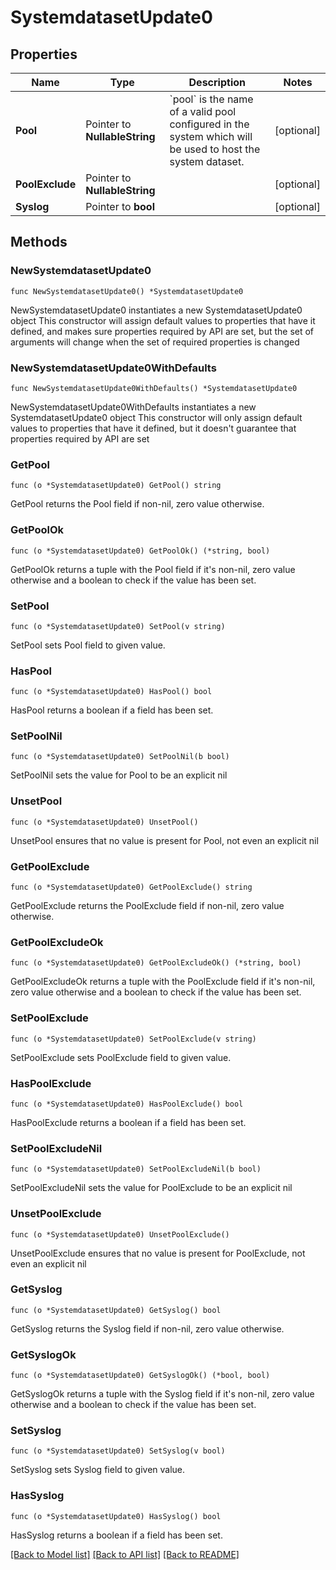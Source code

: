 # SystemdatasetUpdate0

## Properties

Name | Type | Description | Notes
------------ | ------------- | ------------- | -------------
**Pool** | Pointer to **NullableString** | &#x60;pool&#x60; is the name of a valid pool configured in the system which will be used to host the system dataset. | [optional] 
**PoolExclude** | Pointer to **NullableString** |  | [optional] 
**Syslog** | Pointer to **bool** |  | [optional] 

## Methods

### NewSystemdatasetUpdate0

`func NewSystemdatasetUpdate0() *SystemdatasetUpdate0`

NewSystemdatasetUpdate0 instantiates a new SystemdatasetUpdate0 object
This constructor will assign default values to properties that have it defined,
and makes sure properties required by API are set, but the set of arguments
will change when the set of required properties is changed

### NewSystemdatasetUpdate0WithDefaults

`func NewSystemdatasetUpdate0WithDefaults() *SystemdatasetUpdate0`

NewSystemdatasetUpdate0WithDefaults instantiates a new SystemdatasetUpdate0 object
This constructor will only assign default values to properties that have it defined,
but it doesn't guarantee that properties required by API are set

### GetPool

`func (o *SystemdatasetUpdate0) GetPool() string`

GetPool returns the Pool field if non-nil, zero value otherwise.

### GetPoolOk

`func (o *SystemdatasetUpdate0) GetPoolOk() (*string, bool)`

GetPoolOk returns a tuple with the Pool field if it's non-nil, zero value otherwise
and a boolean to check if the value has been set.

### SetPool

`func (o *SystemdatasetUpdate0) SetPool(v string)`

SetPool sets Pool field to given value.

### HasPool

`func (o *SystemdatasetUpdate0) HasPool() bool`

HasPool returns a boolean if a field has been set.

### SetPoolNil

`func (o *SystemdatasetUpdate0) SetPoolNil(b bool)`

 SetPoolNil sets the value for Pool to be an explicit nil

### UnsetPool
`func (o *SystemdatasetUpdate0) UnsetPool()`

UnsetPool ensures that no value is present for Pool, not even an explicit nil
### GetPoolExclude

`func (o *SystemdatasetUpdate0) GetPoolExclude() string`

GetPoolExclude returns the PoolExclude field if non-nil, zero value otherwise.

### GetPoolExcludeOk

`func (o *SystemdatasetUpdate0) GetPoolExcludeOk() (*string, bool)`

GetPoolExcludeOk returns a tuple with the PoolExclude field if it's non-nil, zero value otherwise
and a boolean to check if the value has been set.

### SetPoolExclude

`func (o *SystemdatasetUpdate0) SetPoolExclude(v string)`

SetPoolExclude sets PoolExclude field to given value.

### HasPoolExclude

`func (o *SystemdatasetUpdate0) HasPoolExclude() bool`

HasPoolExclude returns a boolean if a field has been set.

### SetPoolExcludeNil

`func (o *SystemdatasetUpdate0) SetPoolExcludeNil(b bool)`

 SetPoolExcludeNil sets the value for PoolExclude to be an explicit nil

### UnsetPoolExclude
`func (o *SystemdatasetUpdate0) UnsetPoolExclude()`

UnsetPoolExclude ensures that no value is present for PoolExclude, not even an explicit nil
### GetSyslog

`func (o *SystemdatasetUpdate0) GetSyslog() bool`

GetSyslog returns the Syslog field if non-nil, zero value otherwise.

### GetSyslogOk

`func (o *SystemdatasetUpdate0) GetSyslogOk() (*bool, bool)`

GetSyslogOk returns a tuple with the Syslog field if it's non-nil, zero value otherwise
and a boolean to check if the value has been set.

### SetSyslog

`func (o *SystemdatasetUpdate0) SetSyslog(v bool)`

SetSyslog sets Syslog field to given value.

### HasSyslog

`func (o *SystemdatasetUpdate0) HasSyslog() bool`

HasSyslog returns a boolean if a field has been set.


[[Back to Model list]](../README.md#documentation-for-models) [[Back to API list]](../README.md#documentation-for-api-endpoints) [[Back to README]](../README.md)



